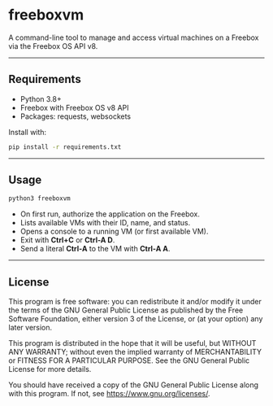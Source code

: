 # freeboxvm

A command-line tool to manage and access virtual machines on a Freebox
via the Freebox OS API v8.

---

## Requirements

- Python 3.8+
- Freebox with Freebox OS v8 API
- Packages: requests, websockets

Install with:

```bash
pip install -r requirements.txt
```

---

## Usage

```bash
python3 freeboxvm
```

- On first run, authorize the application on the Freebox.
- Lists available VMs with their ID, name, and status.
- Opens a console to a running VM (or first available VM).
- Exit with **Ctrl+C** or **Ctrl-A D**.
- Send a literal **Ctrl-A** to the VM with **Ctrl-A A**.

---

## License

This program is free software: you can redistribute it and/or modify
it under the terms of the GNU General Public License as published by
the Free Software Foundation, either version 3 of the License, or
(at your option) any later version.

This program is distributed in the hope that it will be useful,
but WITHOUT ANY WARRANTY; without even the implied warranty of
MERCHANTABILITY or FITNESS FOR A PARTICULAR PURPOSE.
See the GNU General Public License for more details.

You should have received a copy of the GNU General Public License
along with this program. If not, see <https://www.gnu.org/licenses/>.
